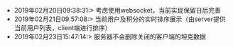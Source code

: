 - 2019年02月20日09:38:31:> 考虑使用websocket，当前实现保留日后完善
- 2019年02月21日09:57:08:> 当前用户及积分的实时排序展示（由server提供当前用户列表，client端进行排序）
- 2019年02月23日15:47:14:> 服务器不会删除关闭的客户端的坦克数据